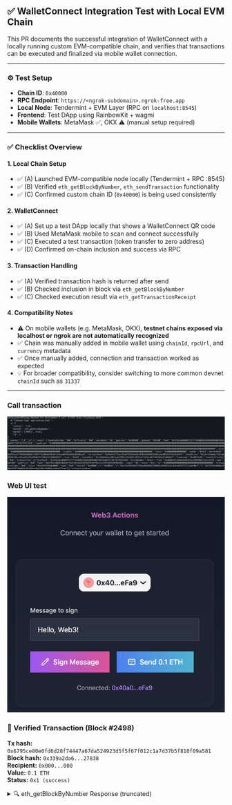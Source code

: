 ## ✅ WalletConnect Integration Test with Local EVM Chain

This PR documents the successful integration of WalletConnect with a locally running custom EVM-compatible chain, and verifies that transactions can be executed and finalized via mobile wallet connection.

---

### ⚙️ Test Setup

- **Chain ID**: `0x40000`
- **RPC Endpoint**: `https://<ngrok-subdomain>.ngrok-free.app`
- **Local Node**: Tendermint + EVM Layer (RPC on `localhost:8545`)
- **Frontend**: Test DApp using RainbowKit + wagmi
- **Mobile Wallets**: MetaMask ✅, OKX ⚠️ (manual setup required)

---

### ✅ Checklist Overview

#### 1. **Local Chain Setup**
- ✅ (A) Launched EVM-compatible node locally (Tendermint + RPC :8545)
- ✅ (B) Verified `eth_getBlockByNumber`, `eth_sendTransaction` functionality
- ✅ (C) Confirmed custom chain ID (`0x40000`) is being used consistently

#### 2. **WalletConnect**
- ✅ (A) Set up a test DApp locally that shows a WalletConnect QR code
- ✅ (B) Used MetaMask mobile to scan and connect successfully
- ✅ (C) Executed a test transaction (token transfer to zero address)
- ✅ (D) Confirmed on-chain inclusion and success via RPC

#### 3. **Transaction Handling**
- ✅ (A) Verified transaction hash is returned after send
- ✅ (B) Checked inclusion in block via `eth_getBlockByNumber`
- ✅ (C) Checked execution result via `eth_getTransactionReceipt`

#### 4. **Compatibility Notes**
- ⚠️ On mobile wallets (e.g. MetaMask, OKX), **testnet chains exposed via localhost or ngrok are not automatically recognized**
- ✅ Chain was manually added in mobile wallet using `chainId`, `rpcUrl`, and `currency` metadata
- ✅ Once manually added, connection and transaction worked as expected
- 💡 For broader compatibility, consider switching to more common devnet `chainId` such as `31337`

---
### Call transaction
![Metamask Connection Screenshot](./screenshot_1.png)


### Web UI test
![Metamask Connection Screenshot](./screenshot_2.png)

### 🔎 Verified Transaction (Block #2498)

**Tx hash:** `0x6795ce80e0fd6d28f74447a67da524923d5f5f67f012c1a7d37b5f810f09a581`  
**Block hash:** `0x339a2da6...27838`  
**Recipient:** `0x000...000`  
**Value:** `0.1 ETH`  
**Status:** `0x1 (success)`

<details>
<summary>🔍 eth_getBlockByNumber Response (truncated)</summary>

```json
{
  "number": "0x9c2",
  "transactions": [
    {
      "hash": "0x6795ce80e0fd6d28f74447a67da524923d5f5f67f012c1a7d37b5f810f09a581",
      "from": "0x40a0cb1c63e026a81b55ee1308586e21eec1efa9",
      "to": "0x0000000000000000000000000000000000000000",
      "value": "0x16345785d8a0000",
      "chainId": "0x40000"
    }
  ]
}
```

</details>